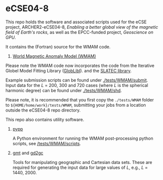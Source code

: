 # eCSE04-8

This repo holds the software and associated scripts used for the eCSE project,
ARCHER2-eCSE04-8, *Enabling a better global view of the magnetic field of Earth's rocks*,
as well as the EPCC-funded project, *Geoscience on GPU*.


It contains the (Fortran) source for the WMAM code.

1. [World Magnetic Anomaly Model (WMAM)](./apps/WMAM/README.md)

Please note the WMAM code now incorporates the code from the Iterative Globel Model Fitting Library ([GlobLibI](./apps/WMAM/src/globlibi)).
and the [SLATEC library](./apps/WMAM/src/slatec). 

Example submission scripts can be found under [./tests/WMAM/submit](./tests/WMAM/submit).
Input data for the *L* = 200, 300 and 720 cases (where *L* is the spherical harmonic degree)
can be found under [./tests/WMAM/shd](./tests/WMAM/shd).

Please note, it is recommended that you first copy the `./tests/WMAM` folder to
`${HOME/home/work}/tests/WMAM`, submitting your jobs from a location outside the
eCSE04-8 repo directory.


This repo also contains utility software.

1. [pypp](./utils/pypp)

   A Python environment for running the WMAM post-processing python scripts,
   see [/tests/WMAM/scripts](/tests/WMAM/scripts).

2. [gmt](./utils/gmt) and [gd2gc](./utils/gd2gc)

   Tools for manipulating geographic and Cartesian data sets. These are required
   for generating the input data for large values of *L*, e.g., *L* = 1440, 2000.
